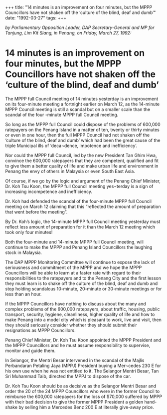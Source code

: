 +++ 
title: "14 minutes is an improvement on four minutes, but the MPPP Councillors have not shaken off the ‘culture of the blind, deaf and dumb’"
date: "1992-03-27"
tags:
+++

_by Parliamentary Opposition Leader, DAP Secretary-General and MP for Tanjung, Lim Kit Siang, in Penang, on Friday, March 27, 1992:_

# 14 minutes is an improvement on four minutes, but the MPPP Councillors have not shaken off the ‘culture of the blind, deaf and dumb’

The MPPP full Council meeting of 14 minutes yesterday is an improvement on its four-minute meeting a fortnight earlier on March 12, as the 14-minute MPPP Council meeting is still a scandal but on a smaller    scale than the scandal of the four -minute MPPP full Council meeting.</u>

So long as the MPPP full Council could dispose of the problems of 600,000 ratepayers on the Penang Island in a matter of ten, twenty or thirty minutes or even in one hour, then the full MPPP Council had not shaken off the ‘culture of the blind, deaf and dumb’ which had been the great cause of the triple Municipal ills of ‘deca¬dence, impotence and inefficiency’. 

Nor could the MPPP full Council, led by the new President Tan Ghim Hwa, convince the 600,000 ratepayers that they are competent, qualified and fit to give them a better quality of life and make urban life and environment in Penang the envy of others in Malaysia or even South East Asia.

Of course, if we go by the logic and argument of the Penang Chief Minister, Dr. Koh Tsu Koon, the MPPP full Council meeting yes¬terday is a sign of increasing incompetence and inefficiency.

Dr. Koh had defended the scandal of the four-minute MPPP full Council meeting on March 12 claiming that this “reflected the amount of preparation that went before the meeting”.

By Dr. Koh’s logic, the 14-minute MPPP full Council meeting yesterday must reflect less amount of preparation for it than the March 12 meeting which took only four minutes!

Both the four-minute and 14-minute MPPP full Council meeting, will continue to make the MPPP and Penang Island Councillors the laughing  stock in Malaysia.

The DAP MPPP Monitoring Committee will continue to expose the lack of seriousness and commitment of the MPPP and we hope the MPPP Councillors will be able to learn at a faster rate with regard to their responsibilities to the ratepayers and to the Penang City and the first lesson they must learn is to shake off the culture of the blind, deaf and dumb and stop holding scandalous 10-minute, 20-minute or 30-minute meetings or for less than an hour.

If the MPPP Councillors have nothing to discuss about the many and complex problems of the 600,000 ratepayers, about traffic, housing, public transport, security, hygiene, cleanliness, higher quality of life and how to make Penang into a model city which is pleasant to work, live and visit, then they should seriously consider whether they should submit their resignations as MPPP Councillors.

Penang Chief Minister, Dr. Koh Tsu Koon appointed the MPPP President and the MPPP Councillors and he must assume responsibility to supervise, monitor and guide them.

In Selangor, the Mentri Besar intervened in the scandal of the Majlis Perbandaran Petaling Jaya (MPPJ) President buying a Mer¬cedes 230 E for his own use when he was not entitled to it. The Selangor Mentri Besar, Tan Sri Muhammad Taib, directed the MPPJ to dispose of the car.

Dr. Koh Tsu Koon should be as decisive as the Selangor Mentri Besar and order the 20 of the 24 MPPP Councillors who were in the former Council to reimburse the 600,000 ratepayers for the loss of $70,000    suffered by MPPP with their bad decision to give the former MPPP President a golden hand-shake by selling him a Mercedes Benz 200 E at literally give-away price.
 
